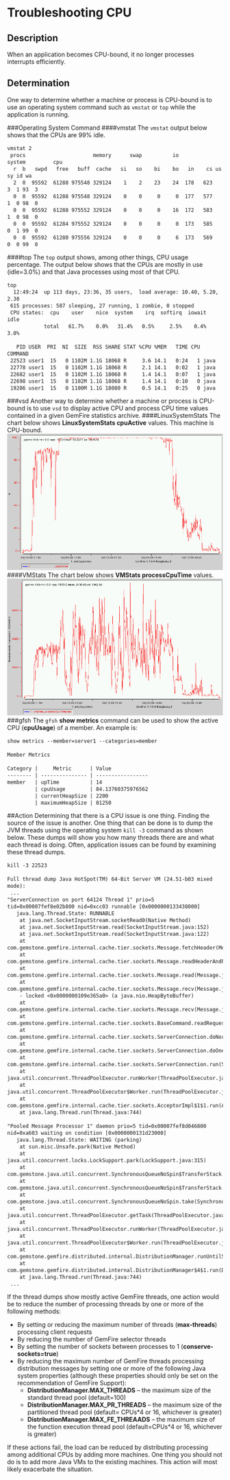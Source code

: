 # Troubleshooting CPU
## Description
When an application becomes CPU-bound, it no longer processes interrupts efficiently.
## Determination
One way to determine whether a machine or process is CPU-bound is to use an operating system command such as `vmstat` or `top` while the application is running.

###Operating System Command
####vmstat
The `vmstat` output below shows that the CPUs are 99% idle.

	vmstat 2
	 procs                      memory      swap          io     system         cpu
	  r  b   swpd   free   buff  cache   si   so    bi    bo   in    cs us sy id wa
	  2  0  95592  61288 975548 329124    1    2    23    24  178   623  3  1 93  3
	  0  0  95592  61288 975548 329124    0    0     0     0  177   577  1  0 98  0
	  0  0  95592  61288 975552 329124    0    0     0    16  172   583  1  0 98  0
	  0  0  95592  61284 975552 329124    0    0     0     0  173   585  0  1 99  0
	  0  0  95592  61280 975556 329124    0    0     0     6  173   569  0  0 99  0
####top
The `top` output shows, among other things, CPU usage percentage. The output below shows that the CPUs are mostly in use (idle=3.0%) and that Java processes using most of that CPU.

	top
	  12:49:24  up 113 days, 23:36, 35 users,  load average: 10.40, 5.20, 2.30
	 615 processes: 587 sleeping, 27 running, 1 zombie, 0 stopped
	 CPU states:  cpu    user    nice  system    irq  softirq  iowait    idle
	            total   61.7%    0.0%   31.4%   0.5%     2.5%    0.4%    3.0%
	 
	   PID USER  PRI  NI  SIZE  RSS SHARE STAT %CPU %MEM   TIME CPU COMMAND
	 22523 user1  15   0 1102M 1.1G 18068 R     3.6 14.1   0:24   1 java
	 22778 user1  15   0 1102M 1.1G 18068 R     2.1 14.1   0:02   1 java
	 22682 user1  15   0 1102M 1.1G 18068 R     1.4 14.1   0:07   1 java
	 22698 user1  15   0 1102M 1.1G 18068 R     1.4 14.1   0:10   0 java
	 19286 user1  15   0 1100M 1.1G 18080 R     0.5 14.1   0:25   0 java
###vsd
Another way to determine whether a machine or process is CPU-bound is to use `vsd` to display active CPU and process CPU time values contained in a given GemFire statistics archive.
####LinuxSystemStats
The chart below shows **LinuxSystemStats cpuActive** values. This machine is CPU-bound.
![LinuxSystemStats](images/troubleshooting_cpu_image001.gif)
####VMStats
The chart below shows **VMStats processCpuTime** values.
![VMStats](images/troubleshooting_cpu_image002.gif)
###gfsh
The `gfsh` **show metrics** command can be used to show the active CPU (**cpuUsage**) of a member. An example is:

	show metrics --member=server1 --categories=member
	
	Member Metrics
	
	Category |     Metric      | Value
	-------- | --------------- | -----------------
	member   | upTime          | 14
	         | cpuUsage        | 84.13760375976562
	         | currentHeapSize | 2200
	         | maximumHeapSize | 81250

##Action
Determining that there is a CPU issue is one thing. Finding the source of the issue is another.
One thing that can be done is to dump the JVM threads using the operating system `kill -3` command as shown below. These dumps will show you how many threads there are and what each thread is doing. Often, application issues can be found by examining these thread dumps.

	kill -3 22523
	 
	Full thread dump Java HotSpot(TM) 64-Bit Server VM (24.51-b03 mixed mode):
	 ...
	"ServerConnection on port 64124 Thread 1" prio=5 tid=0x00007fef8e02b800 nid=0xcc03 runnable [0x0000000133438000]
	   java.lang.Thread.State: RUNNABLE
		at java.net.SocketInputStream.socketRead0(Native Method)
		at java.net.SocketInputStream.read(SocketInputStream.java:152)
		at java.net.SocketInputStream.read(SocketInputStream.java:122)
		at com.gemstone.gemfire.internal.cache.tier.sockets.Message.fetchHeader(Message.java:637)
		at com.gemstone.gemfire.internal.cache.tier.sockets.Message.readHeaderAndPayload(Message.java:661)
		at com.gemstone.gemfire.internal.cache.tier.sockets.Message.read(Message.java:604)
		at com.gemstone.gemfire.internal.cache.tier.sockets.Message.recv(Message.java:1104)
		- locked <0x0000000109e365a0> (a java.nio.HeapByteBuffer)
		at com.gemstone.gemfire.internal.cache.tier.sockets.Message.recv(Message.java:1118)
		at com.gemstone.gemfire.internal.cache.tier.sockets.BaseCommand.readRequest(BaseCommand.java:1003)
		at com.gemstone.gemfire.internal.cache.tier.sockets.ServerConnection.doNormalMsg(ServerConnection.java:760)
		at com.gemstone.gemfire.internal.cache.tier.sockets.ServerConnection.doOneMessage(ServerConnection.java:942)
		at com.gemstone.gemfire.internal.cache.tier.sockets.ServerConnection.run(ServerConnection.java:1192)
		at java.util.concurrent.ThreadPoolExecutor.runWorker(ThreadPoolExecutor.java:1145)
		at java.util.concurrent.ThreadPoolExecutor$Worker.run(ThreadPoolExecutor.java:615)
		at com.gemstone.gemfire.internal.cache.tier.sockets.AcceptorImpl$1$1.run(AcceptorImpl.java:572)
		at java.lang.Thread.run(Thread.java:744)
	
	"Pooled Message Processor 1" daemon prio=5 tid=0x00007fef8d046800 nid=0xa603 waiting on condition [0x0000000131d23000]
	   java.lang.Thread.State: WAITING (parking)
		at sun.misc.Unsafe.park(Native Method)
		at java.util.concurrent.locks.LockSupport.park(LockSupport.java:315)
		at com.gemstone.java.util.concurrent.SynchronousQueueNoSpin$TransferStack.awaitFulfill(SynchronousQueueNoSpin.java:449)
		at com.gemstone.java.util.concurrent.SynchronousQueueNoSpin$TransferStack.transfer(SynchronousQueueNoSpin.java:350)
		at com.gemstone.java.util.concurrent.SynchronousQueueNoSpin.take(SynchronousQueueNoSpin.java:884)
		at java.util.concurrent.ThreadPoolExecutor.getTask(ThreadPoolExecutor.java:1068)
		at java.util.concurrent.ThreadPoolExecutor.runWorker(ThreadPoolExecutor.java:1130)
		at java.util.concurrent.ThreadPoolExecutor$Worker.run(ThreadPoolExecutor.java:615)
		at com.gemstone.gemfire.distributed.internal.DistributionManager.runUntilShutdown(DistributionManager.java:726)
		at com.gemstone.gemfire.distributed.internal.DistributionManager$4$1.run(DistributionManager.java:1012)
		at java.lang.Thread.run(Thread.java:744)
	 ...
 
If the thread dumps show mostly active GemFire threads, one action would be to reduce the number of processing threads by one or more of the following methods:

* By setting or reducing the maximum number of threads (**max-threads**) processing client requests
* By reducing the number of GemFire selector threads 
* By setting the number of sockets between processes to 1 (**conserve-sockets=true**) 
* By reducing the maximum number of GemFire threads processing distribution messages by setting one or more of the following Java system properties (although these properties should only be set on the recommendation of GemFire Support): 
	* **DistributionManager.MAX_THREADS** – the maximum size of the standard thread pool (default=100) 
	* **DistributionManager.MAX_PR_THREADS** – the maximum size of the partitioned thread pool (default= CPUs*4 or 16, whichever is greater) 
	* **DistributionManager.MAX_FE_THREAADS** – the maximum size of the function execution thread pool (default=CPUs*4 or 16, whichever is greater)
	
If these actions fail, the load can be reduced by distributing processing among additional CPUs by adding more machines. One thing you should not do is to add more Java VMs to the existing machines. This action will most likely exacerbate the situation.